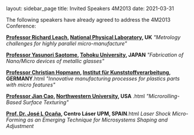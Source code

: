 layout: sidebar_page
title: Invited Speakers 4M2013
date: 2021-03-31

The following speakers have already agreed to address the 4M2013 Conference:

**[Professor Richard Leach](/contents/4M2013-Invited-Speaker-Professor-Richard-Leach.html), [National Physical Laboratory](http://www.npl.co.uk.html), UK**
*"Metrology challenges for highly parallel micro-manufacture"*

**[Professor Yasunori Saotome](/contents/4M2013-Invited-Speaker-Yasunori-Saotome.html), [Tohoku University](http://www.tohoku.ac.jp/english/), JAPAN**
*"Fabrication of Nano/Micro devices of metallic glasses"*    

**[Professor Christian Hopmann](/contents/4M2013-Invited-Speaker-Professor-Dr-Ing-Christian-Hopmann.html), [Institut für Kunststoffverarbeitung](http://www.ikv-aachen.de/.html), GERMANY**.html
*"Innovative manufacturing processes for plastics parts with micro features"* 

**[Professor Jian Cao](/contents/4M2013-Invited-Speaker-Professor-Jian-Cao.html), [Northwestern University](http://www.northwestern.edu/.html), USA**                            .html
*"Microrolling-Based Surface Texturing"* 

**[Prof. Dr. José L Ocaña](/contents/4M2013-Invited-Speaker-Prof-Dr-Jos%C3%A9-L-Oca%C3%B1.html), Centro Láser UPM, SPAIN**.html
*Laser Shock Micro-Forming as an Emerging Technique for Microsystems Shaping and Adjustment* 